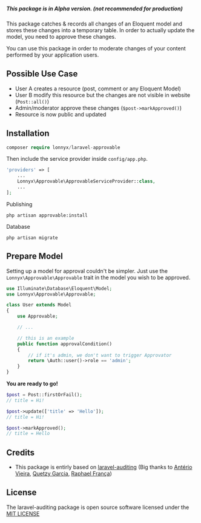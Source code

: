 ##### This package is in Alpha version. (not recommended for production)

This package catches & records all changes of an Eloquent model and stores these changes into a temporary table.
In order to actually update the model, you need to approve these changes.

You can use this package in order to moderate changes of your content performed by your application users.

## Possible Use Case
- User A creates a resource (post, comment or any Eloquent Model)
- User B modify this resource but the changes are not visible in website (`Post::all()`)
- Admin/moderator approve these changes (`$post->markApproved()`)
- Resource is now public and updated

## Installation
```php
composer require lonnyx/laravel-approvable
```

Then include the service provider inside `config/app.php`.

```php
'providers' => [
    ...
    Lonnyx\Approvable\ApprovableServiceProvider::class,
    ...
];
```
Publishing

```
php artisan approvable:install
```

Database
```
php artisan migrate
```


## Prepare Model

Setting up a model for approval couldn't be simpler. Just use the `Lonnyx\Approvable\Approvable` trait in the model you wish to be approved.
```php
use Illuminate\Database\Eloquent\Model;
use Lonnyx\Approvable\Approvable;

class User extends Model
{
    use Approvable;

    // ...

    // this is an example
    public function approvalCondition()
    {
        // if it's admin, we don't want to trigger Approvator
        return \Auth::user()->role == 'admin';
    }
}
```

**You are ready to go!**

```php
$post = Post::firstOrFail();
// title = Hi!

$post->update(['title' => 'Hello']);
// title = Hi!

$post->markApproved();
// title = Hello
```

## Credits
- This package is entirly based on [laravel-auditing](https://github.com/owen-it/laravel-auditing) (Big thanks to [Antério Vieira](https://github.com/anteriovieira), [Quetzy Garcia](https://github.com/quetzyg), [Raphael França](https://github.com/raphaelfranca))

## License

The laravel-auditing package is open source software licensed under the [MIT LICENSE](LICENSE.md)
